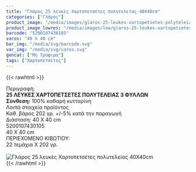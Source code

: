```yaml
---
title: "Γλάρος 25 λευκές Χαρτοπετσέτες πολυτελείας 40Χ40cm"
categories: ["Γλάρος"]
product_image: "/media/images/glaros-25-leukes-xartopetsetes-polyteleias-40x40cm.jpg"
product_image_lowres: "/media/images/low/glaros-25-leukes-xartopetsetes-polyteleias-40x40cm.jpg"
barcode: "5200107430105"
varos: "40 Χ 40 cm"
bar_img: "/media/svg/barcode.svg"
var_img: "/media/svg/varos.svg"
gencat: ["Μη Τρόφιμα"]
tags: ["Χαρτοπετσέτες"]
---
```

{{< rawhtml >}}

<div class="sload196"><div class="product"><div id="sistatika">Περιγραφή:</div><div class="alltext"><b>25 ΛΕΥΚΕΣ ΧΑΡΤΟΠΕΤΣΕΤΕΣ ΠΟΛΥΤΕΛΕΙΑΣ 3 ΦΥΛΛΩΝ</b><br><b>Σύνθεση:</b> 100% καθαρή κυτταρίνη<br></div><div id="loipa">Λοιπά στοιχεία προϊόντος</div><div class="alltext">Καθ. βάρος 202 γρ. +/-5% κατά την παραγωγή<br>Διάσταση: 40 Χ 40 cm</div><div id="barcode"><div id="barimage1"></div><span id="bartext">5200107430105</span></div><div id="varos"><div id="dimimg"></div><span id="varostext">40 Χ 40 cm</span></div><div id="kivotio">ΠΕΡΙΕΧΟΜΕΝΟ ΚΙΒΩΤΙΟΥ:<br>22 τεμάχια Χ 202 γρ.</div><br><div class="pimg"><img alt="Γλάρος 25 λευκές Χαρτοπετσέτες πολυτελείας 40Χ40cm" title="Γλάρος 25 λευκές Χαρτοπετσέτες πολυτελείας 40Χ40cm" src="/media/images/glaros-25-leukes-xartopetsetes-polyteleias-40x40cm.jpg"></div></div></div>
{{< /rawhtml >}}


